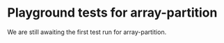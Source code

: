 # Playground tests for array-partition
We are still awaiting the first test run for array-partition.
